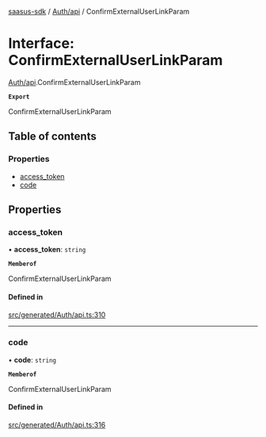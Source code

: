 [saasus-sdk](../README.md) / [Auth/api](../modules/Auth_api.md) / ConfirmExternalUserLinkParam

# Interface: ConfirmExternalUserLinkParam

[Auth/api](../modules/Auth_api.md).ConfirmExternalUserLinkParam

**`Export`**

ConfirmExternalUserLinkParam

## Table of contents

### Properties

- [access\_token](Auth_api.ConfirmExternalUserLinkParam.md#access_token)
- [code](Auth_api.ConfirmExternalUserLinkParam.md#code)

## Properties

### access\_token

• **access\_token**: `string`

**`Memberof`**

ConfirmExternalUserLinkParam

#### Defined in

[src/generated/Auth/api.ts:310](https://github.com/saasus-platform/saasus-sdk-javascript/blob/55abc15/src/generated/Auth/api.ts#L310)

___

### code

• **code**: `string`

**`Memberof`**

ConfirmExternalUserLinkParam

#### Defined in

[src/generated/Auth/api.ts:316](https://github.com/saasus-platform/saasus-sdk-javascript/blob/55abc15/src/generated/Auth/api.ts#L316)
